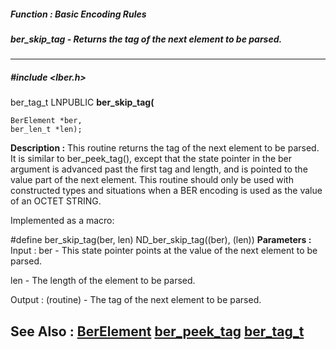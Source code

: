 ##### Function : Basic Encoding Rules
##### ber_skip_tag - Returns the tag of the next element to be parsed.
---
##### #include <lber.h>
ber_tag_t LNPUBLIC **ber_skip_tag(**

	BerElement *ber,
	ber_len_t *len);
**Description :**
This routine returns the tag of the next element to be parsed. It is similar to 
ber_peek_tag(), except that the state pointer in the ber argument is advanced 
past the first tag and length, and is pointed to the value part of the next 
element.  This routine should only be used with constructed types and 
situations when a BER encoding is used as the value of an OCTET STRING. 

Implemented as a macro:

#define ber_skip_tag(ber, len) ND_ber_skip_tag((ber), (len))
**Parameters :**
Input :
ber  -  This state pointer points at the value of the next element to be parsed.

len  -  The length of the element to be parsed.

Output :
(routine)  -  The tag of the next element to be parsed.


**See Also :**
[BerElement](D:/md_files/BerElement.md)
[ber_peek_tag](D:/md_files/ber_peek_tag.md)
[ber_tag_t](D:/md_files/ber_tag_t.md)
---
